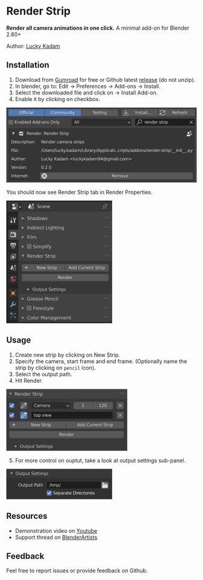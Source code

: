 # Render Strip
**Render all camera animations in one click.** A minimal add-on for Blender 2.80+

Author: [Lucky Kadam](https://twitter.com/luckykadam94)

## Installation

1. Download from [Gumroad](https://gumroad.com/l/renderstrip) for free or Github latest [release](https://github.com/luckykadam/render-strip/archive/v0.1.1.zip) (do not unzip).
2. In blender, go to: Edit -> Preferences -> Add-ons -> Install.
3. Select the downloaded file and click on -> Install Add-on.
4. Enable it by clicking on checkbox.

<img width=640 src="images/installation.png">

You should now see Render Strip tab in Render Properties.

<img width=280 src="images/properties.png">

## Usage

1. Create new strip by clicking on New Strip.
2. Specify the camera, start frame and end frame. (Optionally name the strip by clicking on `pencil` icon).
3. Select the output path.
4. Hit Render.

<img width=320 src="images/strips.png">

5. For more control on ouptut, take a look at output settings sub-panel.

<img width=280 src="images/output settings.png">

## Resources

* Demonstration video on [Youtube](https://youtu.be/4OC895dGW0g)
* Support thread on [BlenderArtists](https://blenderartists.org/t/render-strip/1245609)

## Feedback

Feel free to report issues or provide feedback on Github.
